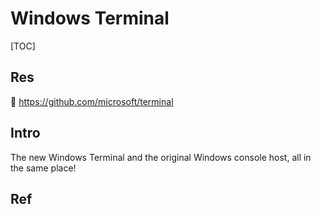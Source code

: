 # Windows Terminal

[TOC]



## Res
🚧 https://github.com/microsoft/terminal



## Intro
The new Windows Terminal and the original Windows console host, all in the same place!



## Ref

